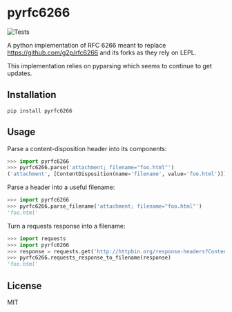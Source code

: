 # pyrfc6266

![Tests](https://github.com/JohnDoee/pyrfc6266/actions/workflows/main.yml/badge.svg?branch=master)

A python implementation of RFC 6266 meant to replace https://github.com/g2p/rfc6266 and its forks as they rely on LEPL.

This implementation relies on pyparsing which seems to continue to get updates.

## Installation

```
pip install pyrfc6266
```

## Usage

Parse a content-disposition header into its components:

```python
>>> import pyrfc6266
>>> pyrfc6266.parse('attachment; filename="foo.html"')
('attachment', [ContentDisposition(name='filename', value='foo.html')])
```

Parse a header into a useful filename:

```python
>>> import pyrfc6266
>>> pyrfc6266.parse_filename('attachment; filename="foo.html"')
'foo.html'
```

Turn a requests response into a filename:

```python
>>> import requests
>>> import pyrfc6266
>>> response = requests.get('http://httpbin.org/response-headers?Content-Disposition=attachment;%20filename%3d%22foo.html%22')
>>> pyrfc6266.requests_response_to_filename(response)
'foo.html'
```

## License

MIT